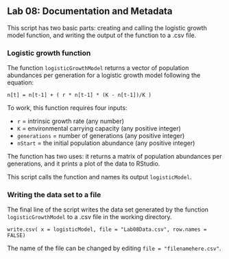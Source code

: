 ﻿## Lab 08: Documentation and Metadata
This script has two basic parts: creating and calling the logistic growth model function, and writing the output of the function to a .csv file.
### Logistic growth function
The function `logisticGrowthModel` returns a vector of population abundances per generation for a logistic growth model following the equation: 
```
n[t] = n[t-1] + ( r * n[t-1] * (K - n[t-1])/K )
```
To work, this function requires four inputs:
* `r` = intrinsic growth rate (any number)
* `K` = environmental carrying capacity (any positive integer)
* `generations` = number of generations (any positive integer)
* `nStart` = the initial population abundance (any positive integer)


The function has two uses: it returns a matrix of population abundances per generations, and it prints a plot of the data to RStudio.

This script calls the function and names its output `logisticModel`.
### Writing the data set to a file
The final line of the script writes the data set generated by the function `logisticGrowthModel` to a .csv file in the working directory.
```
write.csv( x = logisticModel, file = "Lab08Data.csv", row.names = FALSE)
```
The name of the file can be changed by editing `file = "filenamehere.csv"`.
